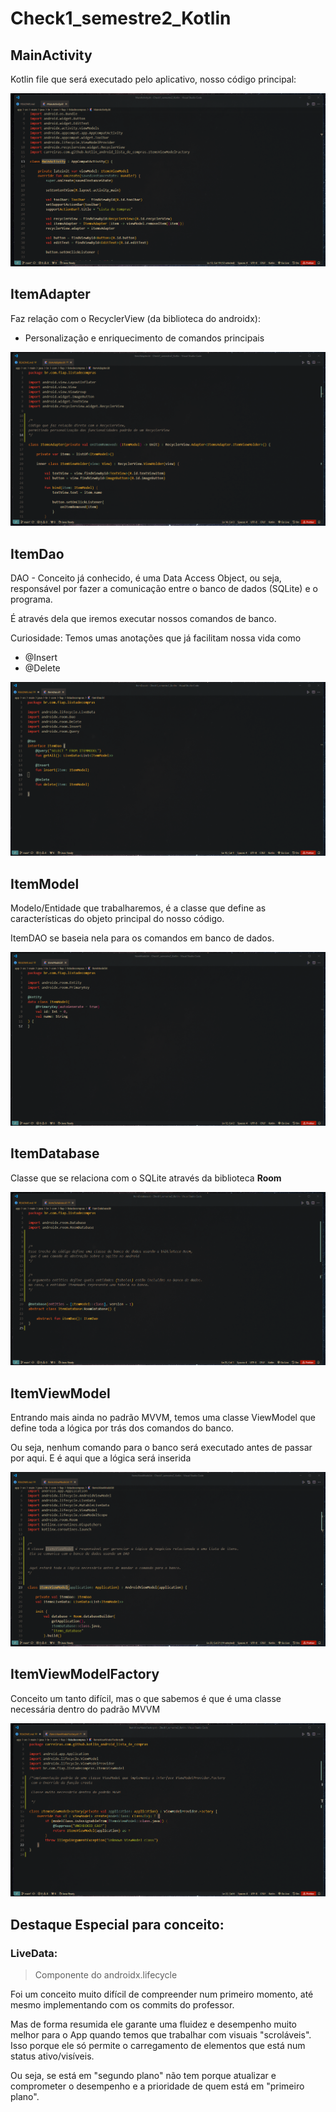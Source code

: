 # Check1_semestre2_Kotlin

## MainActivity
Kotlin file que será executado pelo aplicativo, nosso código principal:

![alt text](image-1.png)


## ItemAdapter
Faz relação com o RecyclerView (da biblioteca do androidx):

- Personalização e enriquecimento de comandos principais

![alt text](image-2.png)


## ItemDao
DAO - Conceito já conhecido, é uma Data Access Object, ou seja, responsável por fazer a comunicação entre o banco de dados (SQLite) e o programa.

É através dela que iremos executar nossos comandos de banco.

Curiosidade: Temos umas anotações que já facilitam nossa vida como

- @Insert
- @Delete

![alt text](image-3.png)


## ItemModel

Modelo/Entidade que trabalharemos, é a classe que define as características do objeto principal do nosso código.

ItemDAO se baseia nela para os comandos em banco de dados.

![alt text](image-4.png)


## ItemDatabase
Classe que se relaciona com o SQLite através da biblioteca **Room**

![alt text](image-5.png)


## ItemViewModel
Entrando mais ainda no padrão MVVM, temos uma classe ViewModel que define toda a lógica por trás dos comandos do banco.

Ou seja, nenhum comando para o banco será executado antes de passar por aqui. E é aqui que a lógica será inserida

![alt text](image-6.png)

## ItemViewModelFactory

Conceito um tanto difícil, mas o que sabemos é que é uma classe necessária dentro do padrão MVVM

![alt text](image-7.png)


## Destaque Especial para conceito:

### LiveData:
> Componente do androidx.lifecycle

Foi um conceito muito difícil de compreender num primeiro momento, até mesmo implementando com os commits do professor.

Mas de forma resumida ele garante uma fluidez e desempenho muito melhor para o App quando temos que trabalhar com visuais "scroláveis". Isso porque ele só permite o carregamento de elementos que está num status ativo/visíveis.

Ou seja, se está em "segundo plano" não tem porque atualizar e comprometer o desempenho e a prioridade de quem está em "primeiro plano".
